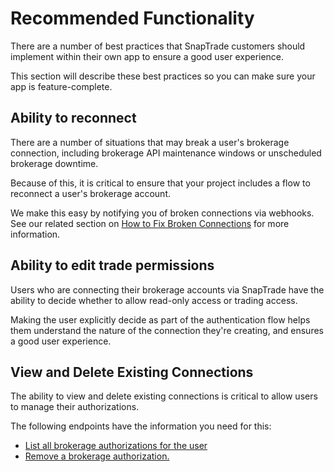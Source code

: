 # Recommended Functionality

There are a number of best practices that SnapTrade customers should implement within their own app to ensure a good user experience.

This section will describe these best practices so you can make sure your app is feature-complete.

## Ability to reconnect

There are a number of situations that may break a user's brokerage connection, including brokerage API maintenance windows or unscheduled brokerage downtime.

Because of this, it is critical to ensure that your project includes a flow to reconnect a user's brokerage account.

We make this easy by notifying you of broken connections via webhooks. See our related section on [How to Fix Broken Connections](/reference/fix-broken-connections) for more information.

## Ability to edit trade permissions

Users who are connecting their brokerage accounts via SnapTrade have the ability to decide whether to allow read-only access or trading access.

Making the user explicitly decide as part of the authentication flow helps them understand the nature of the connection they're creating, and ensures a good user experience.

## View and Delete Existing Connections

The ability to view and delete existing connections is critical to allow users to manage their authorizations.

The following endpoints have the information you need for this:

- [List all brokerage authorizations for the user](ref:Connections_listBrokerageAuthorizations)
- [Remove a brokerage authorization.](ref:Connections_removeBrokerageAuthorization)
